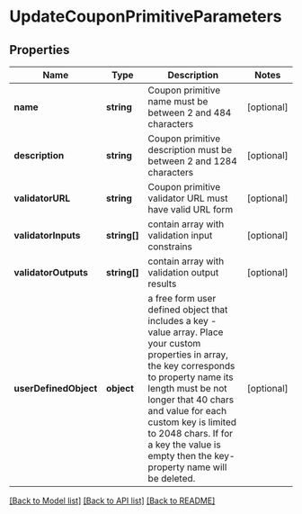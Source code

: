 # UpdateCouponPrimitiveParameters

## Properties
Name | Type | Description | Notes
------------ | ------------- | ------------- | -------------
**name** | **string** | Coupon primitive name must be between 2 and 484 characters | [optional] 
**description** | **string** | Coupon primitive description must be between 2 and 1284 characters | [optional] 
**validatorURL** | **string** | Coupon primitive validator URL must have valid URL form | [optional] 
**validatorInputs** | **string[]** | contain array with validation input constrains | [optional] 
**validatorOutputs** | **string[]** | contain array with validation output results | [optional] 
**userDefinedObject** | **object** | a free form user defined object that includes a key - value array. Place your custom properties in array, the key corresponds to property name its length must be not longer that 40 chars and value for each custom key is limited to 2048 chars. If for a key the value is empty then the key-property name will be deleted. | [optional] 

[[Back to Model list]](../README.md#documentation-for-models) [[Back to API list]](../README.md#documentation-for-api-endpoints) [[Back to README]](../README.md)


